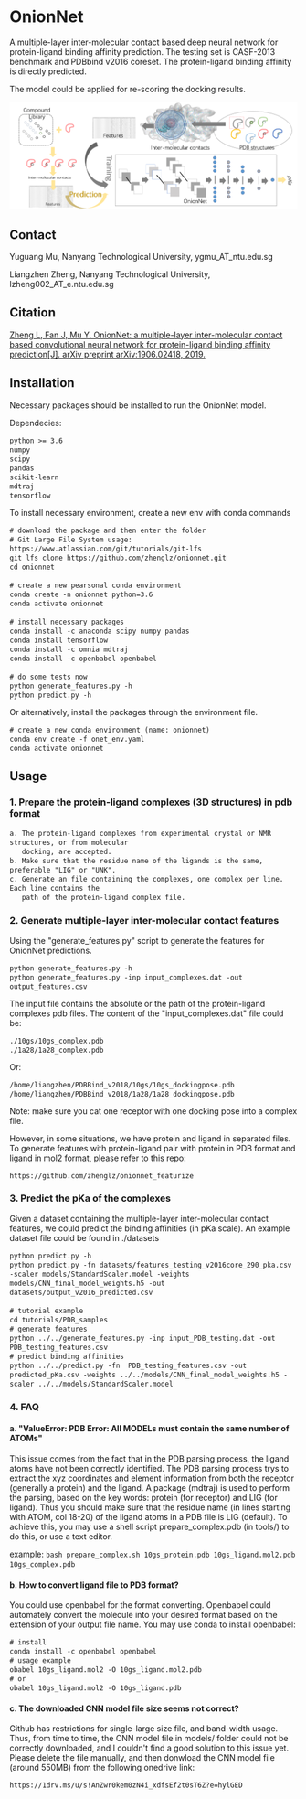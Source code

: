 # OnionNet
A multiple-layer inter-molecular contact based deep neural network for protein-ligand binding affinity prediction.
The testing set is CASF-2013 benchmark and PDBbind v2016 coreset. The protein-ligand binding affinity is directly predicted.

The model could be applied for re-scoring the docking results.

<img src="./datasets/TOC.png" alt="CNN aided protein-ligand binding affinity prediction and docking rescoring">


## Contact
<p>Yuguang Mu, Nanyang Technological University, ygmu_AT_ntu.edu.sg</p>
<p>Liangzhen Zheng, Nanyang Technological University, lzheng002_AT_e.ntu.edu.sg</p>


## Citation
<a href='https://arxiv.org/abs/1906.02418'>Zheng L, Fan J, Mu Y. OnionNet: a multiple-layer inter-molecular contact based convolutional
neural network for protein-ligand binding affinity prediction[J]. arXiv preprint arXiv:1906.02418, 2019. </a>


## Installation
Necessary packages should be installed to run the OnionNet model.

Dependecies:

    python >= 3.6
    numpy  
    scipy  
    pandas 
    scikit-learn
    mdtraj 
    tensorflow


To install necessary environment, create a new env with conda commands
   
    # download the package and then enter the folder
    # Git Large File System usage: https://www.atlassian.com/git/tutorials/git-lfs   
    git lfs clone https://github.com/zhenglz/onionnet.git
    cd onionnet

    # create a new pearsonal conda environment
    conda create -n onionnet python=3.6
    conda activate onionnet

    # install necessary packages
    conda install -c anaconda scipy numpy pandas
    conda install tensorflow
    conda install -c omnia mdtraj
    conda install -c openbabel openbabel
    
    # do some tests now
    python generate_features.py -h
    python predict.py -h

Or alternatively, install the packages through the environment file.

    # create a new conda environment (name: onionnet)
    conda env create -f onet_env.yaml
    conda activate onionnet
    

## Usage
### 1. Prepare the protein-ligand complexes (3D structures) in pdb format
    
    a. The protein-ligand complexes from experimental crystal or NMR structures, or from molecular
       docking, are accepted.
    b. Make sure that the residue name of the ligands is the same, preferable "LIG" or "UNK".
    c. Generate an file containing the complexes, one complex per line. Each line contains the 
       path of the protein-ligand complex file.

### 2. Generate multiple-layer inter-molecular contact features
Using the "generate_features.py" script to generate the features for OnionNet predictions.
 
    python generate_features.py -h
    python generate_features.py -inp input_complexes.dat -out output_features.csv

The input file contains the absolute or the path of the protein-ligand complexes pdb files.
The content of the "input_complexes.dat" file could be:
 
    ./10gs/10gs_complex.pdb
    ./1a28/1a28_complex.pdb

Or:
  
    /home/liangzhen/PDBBind_v2018/10gs/10gs_dockingpose.pdb
    /home/liangzhen/PDBBind_v2018/1a28/1a28_dockingpose.pdb


Note: make sure you cat one receptor with one docking pose into a complex file.

However, in some situations, we have protein and ligand in separated files. To generate features with protein-ligand pair with protein in PDB format and ligand in mol2 format, please refer to this repo:

    https://github.com/zhenglz/onionnet_featurize


### 3. Predict the pKa of the complexes
Given a dataset containing the multiple-layer inter-molecular contact features, we could predict
the binding affinities (in pKa scale). 
An example dataset file could be found in ./datasets  

    python predict.py -h
    python predict.py -fn datasets/features_testing_v2016core_290_pka.csv -scaler models/StandardScaler.model -weights models/CNN_final_model_weights.h5 -out datasets/output_v2016_predicted.csv

    # tutorial example
    cd tutorials/PDB_samples
    # generate features
    python ../../generate_features.py -inp input_PDB_testing.dat -out PDB_testing_features.csv
    # predict binding affinities 
    python ../../predict.py -fn  PDB_testing_features.csv -out predicted_pKa.csv -weights ../../models/CNN_final_model_weights.h5 -scaler ../../models/StandardScaler.model

### 4. FAQ
#### a. "ValueError: PDB Error: All MODELs must contain the same number of ATOMs"
This issue comes from the fact that in the PDB parsing process, the ligand atoms have not been correctly identified. The PDB parsing process trys to extract the xyz coordinates and element information from both the receptor (generally a protein) and the ligand. 
A package (mdtraj) is used to perform the parsing, based on the key words: protein (for receptor) and LIG (for ligand). 
Thus you should make sure that the residue name (in lines starting with ATOM, col 18-20) of the ligand atoms in a PDB file is LIG (default). To achieve this, you may use a shell script prepare_complex.pdb (in tools/) to do this, or use a text editor.  

example: 
```bash prepare_complex.sh 10gs_protein.pdb 10gs_ligand.mol2.pdb 10gs_complex.pdb```

#### b. How to convert ligand file to PDB format?
You could use openbabel for the format converting. Openbabel could automately convert the molecule into your desired format based on the extension of your output file name. You may use conda to install openbabel:

```
# install
conda install -c openbabel openbabel
# usage example
obabel 10gs_ligand.mol2 -O 10gs_ligand.mol2.pdb
# or
obabel 10gs_ligand.mol2 -O 10gs_ligand.pdb
```

#### c. The downloaded CNN model file size seems not correct?
Github has restrictions for single-large size file, and band-width usage. Thus, from time to time, the CNN model file in models/ folder could not be correctly downloaded, and I couldn't find a good solution to this issue yet. Please delete the file manually, and then donwload the CNN model file (around 550MB) from the following onedrive link:
```
https://1drv.ms/u/s!AnZwr0kem0zN4i_xdfsEf2t0sT6Z?e=hylGED
```

